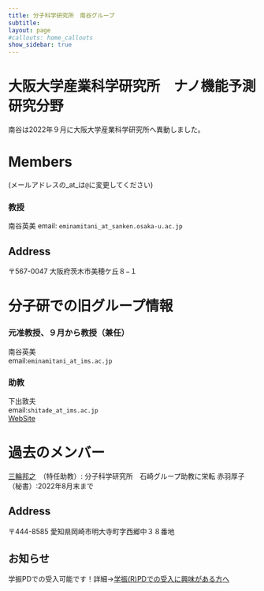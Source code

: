 ```yaml
---
title: 分子科学研究所　南谷グループ
subtitle: 
layout: page
#callouts: home_callouts
show_sidebar: true
---
```


# 大阪大学産業科学研究所　ナノ機能予測研究分野
南谷は2022年９月に大阪大学産業科学研究所へ異動しました。
# Members
(メールアドレスの_at_は`@`に変更してください)  
### 教授
南谷英美 
email:  `eminamitani_at_sanken.osaka-u.ac.jp`

## Address
〒567-0047	大阪府茨木市美穂ケ丘８−１

# 分子研での旧グループ情報
### 元准教授、９月から教授（兼任）
南谷英美   
email:`eminamitani_at_ims.ac.jp`

### 助教
下出敦夫   
email:`shitade_at_ims.ac.jp`  
[WebSite](https://sites.google.com/view/shitade/)


# 過去のメンバー
[三輪邦之](https://sites.google.com/site/kmiwahome)　（特任助教）: 分子科学研究所　石崎グループ助教に栄転 
赤羽厚子 （秘書）:2022年8月末まで 

## Address
〒444-8585	愛知県岡崎市明大寺町字西郷中３８番地

## お知らせ
学振PDでの受入可能です！詳細→[学振(R)PDでの受入に興味がある方へ](/page-1.md/)


